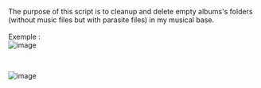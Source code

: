 The purpose of this script is to cleanup and delete empty albums's folders (without music files but with parasite files) in my musical base.<br>
<br>
Exemple :<br>
![image](https://github.com/u2pitchjami/clean_music_directories/assets/149841209/8518049a-c3fc-409b-a864-ac0b6719a2d4)

<br>

![image](https://github.com/u2pitchjami/clean_music_directories/assets/149841209/5b0e5620-aa1c-46b3-8f45-5a133e7f9515)
